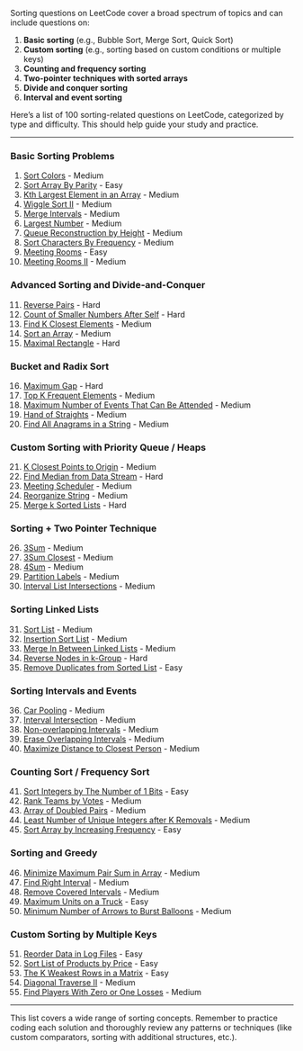 Sorting questions on LeetCode cover a broad spectrum of topics and can include questions on:

1. **Basic sorting** (e.g., Bubble Sort, Merge Sort, Quick Sort)
2. **Custom sorting** (e.g., sorting based on custom conditions or multiple keys)
3. **Counting and frequency sorting**
4. **Two-pointer techniques with sorted arrays**
5. **Divide and conquer sorting**
6. **Interval and event sorting**

Here’s a list of 100 sorting-related questions on LeetCode, categorized by type and difficulty. This should help guide your study and practice.

---

### Basic Sorting Problems
1. [Sort Colors](https://leetcode.com/problems/sort-colors/) - Medium
2. [Sort Array By Parity](https://leetcode.com/problems/sort-array-by-parity/) - Easy
3. [Kth Largest Element in an Array](https://leetcode.com/problems/kth-largest-element-in-an-array/) - Medium
4. [Wiggle Sort II](https://leetcode.com/problems/wiggle-sort-ii/) - Medium
5. [Merge Intervals](https://leetcode.com/problems/merge-intervals/) - Medium
6. [Largest Number](https://leetcode.com/problems/largest-number/) - Medium
7. [Queue Reconstruction by Height](https://leetcode.com/problems/queue-reconstruction-by-height/) - Medium
8. [Sort Characters By Frequency](https://leetcode.com/problems/sort-characters-by-frequency/) - Medium
9. [Meeting Rooms](https://leetcode.com/problems/meeting-rooms/) - Easy
10. [Meeting Rooms II](https://leetcode.com/problems/meeting-rooms-ii/) - Medium

### Advanced Sorting and Divide-and-Conquer
11. [Reverse Pairs](https://leetcode.com/problems/reverse-pairs/) - Hard
12. [Count of Smaller Numbers After Self](https://leetcode.com/problems/count-of-smaller-numbers-after-self/) - Hard
13. [Find K Closest Elements](https://leetcode.com/problems/find-k-closest-elements/) - Medium
14. [Sort an Array](https://leetcode.com/problems/sort-an-array/) - Medium
15. [Maximal Rectangle](https://leetcode.com/problems/maximal-rectangle/) - Hard

### Bucket and Radix Sort
16. [Maximum Gap](https://leetcode.com/problems/maximum-gap/) - Hard
17. [Top K Frequent Elements](https://leetcode.com/problems/top-k-frequent-elements/) - Medium
18. [Maximum Number of Events That Can Be Attended](https://leetcode.com/problems/maximum-number-of-events-that-can-be-attended/) - Medium
19. [Hand of Straights](https://leetcode.com/problems/hand-of-straights/) - Medium
20. [Find All Anagrams in a String](https://leetcode.com/problems/find-all-anagrams-in-a-string/) - Medium

### Custom Sorting with Priority Queue / Heaps
21. [K Closest Points to Origin](https://leetcode.com/problems/k-closest-points-to-origin/) - Medium
22. [Find Median from Data Stream](https://leetcode.com/problems/find-median-from-data-stream/) - Hard
23. [Meeting Scheduler](https://leetcode.com/problems/meeting-scheduler/) - Medium
24. [Reorganize String](https://leetcode.com/problems/reorganize-string/) - Medium
25. [Merge k Sorted Lists](https://leetcode.com/problems/merge-k-sorted-lists/) - Hard

### Sorting + Two Pointer Technique
26. [3Sum](https://leetcode.com/problems/3sum/) - Medium
27. [3Sum Closest](https://leetcode.com/problems/3sum-closest/) - Medium
28. [4Sum](https://leetcode.com/problems/4sum/) - Medium
29. [Partition Labels](https://leetcode.com/problems/partition-labels/) - Medium
30. [Interval List Intersections](https://leetcode.com/problems/interval-list-intersections/) - Medium

### Sorting Linked Lists
31. [Sort List](https://leetcode.com/problems/sort-list/) - Medium
32. [Insertion Sort List](https://leetcode.com/problems/insertion-sort-list/) - Medium
33. [Merge In Between Linked Lists](https://leetcode.com/problems/merge-in-between-linked-lists/) - Medium
34. [Reverse Nodes in k-Group](https://leetcode.com/problems/reverse-nodes-in-k-group/) - Hard
35. [Remove Duplicates from Sorted List](https://leetcode.com/problems/remove-duplicates-from-sorted-list/) - Easy

### Sorting Intervals and Events
36. [Car Pooling](https://leetcode.com/problems/car-pooling/) - Medium
37. [Interval Intersection](https://leetcode.com/problems/interval-list-intersections/) - Medium
38. [Non-overlapping Intervals](https://leetcode.com/problems/non-overlapping-intervals/) - Medium
39. [Erase Overlapping Intervals](https://leetcode.com/problems/erase-overlapping-intervals/) - Medium
40. [Maximize Distance to Closest Person](https://leetcode.com/problems/maximize-distance-to-closest-person/) - Medium

### Counting Sort / Frequency Sort
41. [Sort Integers by The Number of 1 Bits](https://leetcode.com/problems/sort-integers-by-the-number-of-1-bits/) - Easy
42. [Rank Teams by Votes](https://leetcode.com/problems/rank-teams-by-votes/) - Medium
43. [Array of Doubled Pairs](https://leetcode.com/problems/array-of-doubled-pairs/) - Medium
44. [Least Number of Unique Integers after K Removals](https://leetcode.com/problems/least-number-of-unique-integers-after-k-removals/) - Medium
45. [Sort Array by Increasing Frequency](https://leetcode.com/problems/sort-array-by-increasing-frequency/) - Easy

### Sorting and Greedy
46. [Minimize Maximum Pair Sum in Array](https://leetcode.com/problems/minimize-maximum-pair-sum-in-array/) - Medium
47. [Find Right Interval](https://leetcode.com/problems/find-right-interval/) - Medium
48. [Remove Covered Intervals](https://leetcode.com/problems/remove-covered-intervals/) - Medium
49. [Maximum Units on a Truck](https://leetcode.com/problems/maximum-units-on-a-truck/) - Easy
50. [Minimum Number of Arrows to Burst Balloons](https://leetcode.com/problems/minimum-number-of-arrows-to-burst-balloons/) - Medium

### Custom Sorting by Multiple Keys
51. [Reorder Data in Log Files](https://leetcode.com/problems/reorder-data-in-log-files/) - Easy
52. [Sort List of Products by Price](https://leetcode.com/problems/sort-list-of-products-by-price/) - Easy
53. [The K Weakest Rows in a Matrix](https://leetcode.com/problems/the-k-weakest-rows-in-a-matrix/) - Easy
54. [Diagonal Traverse II](https://leetcode.com/problems/diagonal-traverse-ii/) - Medium
55. [Find Players With Zero or One Losses](https://leetcode.com/problems/find-players-with-zero-or-one-losses/) - Medium

---

This list covers a wide range of sorting concepts. Remember to practice coding each solution and thoroughly review any patterns or techniques (like custom comparators, sorting with additional structures, etc.).